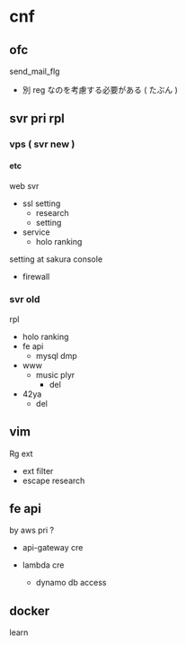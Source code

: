 
# cnf


## ofc

send_mail_flg
- 別 reg なのを考慮する必要がある ( たぶん )


## svr pri rpl

### vps ( svr new )

#### etc

web svr
- ssl setting
  - research
  - setting
- service
  - holo ranking


setting at sakura console
- firewall


### svr old

rpl
- holo ranking
- fe api
  - mysql dmp
- www
  - music plyr
    - del
- 42ya
  - del


## vim

Rg ext
- ext filter
- escape research


## fe api

by aws pri ?
- api-gateway cre

- lambda cre
  - dynamo db access


## docker

learn



